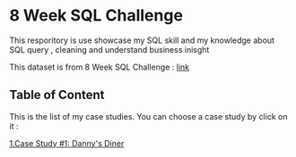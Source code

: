 # 8 Week SQL Challenge
This resporitory is use showcase my SQL skill and my knowledge about SQL query , cleaning and understand business inisght

This dataset is from 8 Week SQL Challenge : [link](https://8weeksqlchallenge.com)

## Table of Content

This is the list of my case studies. You can choose a case study by click on it :

[1.Case Study #1: Danny's Diner](https://github.com/phonixt12/8-Week-SQL-Challenge/tree/main/Case%20Study%20%231%20-%20Danny's%20Diner)
